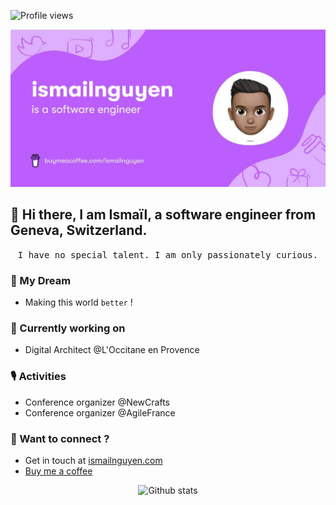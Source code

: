 ![Profile views](https://komarev.com/ghpvc/?username=ismailnguyen)
<p align="center">
  <img src="https://raw.githubusercontent.com/ismailnguyen/ismailnguyen/master/banner.jpg" alt="Ismaïl NGUYEN" />
</p>

## 👋 Hi there, I am Ismaïl, a software engineer from Geneva, Switzerland.

<p align="center">
  <samp>
 I have no special talent. I am only passionately curious. 
  </samp>
</p>

### 🚀 My Dream
* Making this world `better` !

### 🔭 Currently working on
* Digital Architect @L'Occitane en Provence

### 🎙️ Activities
* Conference organizer @NewCrafts
* Conference organizer @AgileFrance

### 💬 Want to connect ?
* Get in touch at [ismailnguyen.com](https://www.ismailnguyen.com)
* [Buy me a coffee](https://www.buymeacoffee.com/ismailnguyen)


<p align="center">
<img src="https://github-readme-stats.vercel.app/api?username=ismailnguyen&show_icons=true&theme=radical&private=true&hide_title=true&include_all_commits=true" alt="Github stats" />
</p>
